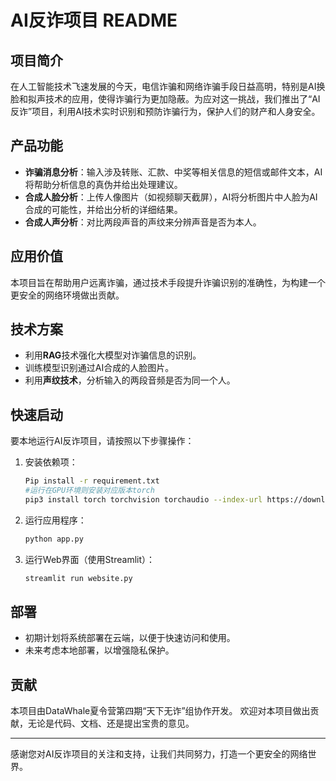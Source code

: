 # AI反诈项目 README

## 项目简介

在人工智能技术飞速发展的今天，电信诈骗和网络诈骗手段日益高明，特别是AI换脸和拟声技术的应用，使得诈骗行为更加隐蔽。为应对这一挑战，我们推出了“AI反诈”项目，利用AI技术实时识别和预防诈骗行为，保护人们的财产和人身安全。

## 产品功能

- **诈骗消息分析**：输入涉及转账、汇款、中奖等相关信息的短信或邮件文本，AI将帮助分析信息的真伪并给出处理建议。
- **合成人脸分析**：上传人像图片（如视频聊天截屏），AI将分析图片中人脸为AI合成的可能性，并给出分析的详细结果。
- **合成人声分析**：对比两段声音的声纹来分辨声音是否为本人。

## 应用价值

本项目旨在帮助用户远离诈骗，通过技术手段提升诈骗识别的准确性，为构建一个更安全的网络环境做出贡献。

## 技术方案

- 利用**RAG**技术强化大模型对诈骗信息的识别。
- 训练模型识别通过AI合成的人脸图片。
- 利用**声纹技术**，分析输入的两段音频是否为同一个人。

## 快速启动

要本地运行AI反诈项目，请按照以下步骤操作：

1. 安装依赖项：
   ```bash
   Pip install -r requirement.txt
   #运行在GPU环境则安装对应版本torch
   pip3 install torch torchvision torchaudio --index-url https://download.pytorch.org/whl/cu121
   ```

2. 运行应用程序：
   ```bash
   python app.py
   ```

3. 运行Web界面（使用Streamlit）：
   ```bash
   streamlit run website.py
   ```

## 部署

- 初期计划将系统部署在云端，以便于快速访问和使用。
- 未来考虑本地部署，以增强隐私保护。

## 贡献
本项目由DataWhale夏令营第四期“天下无诈”组协作开发。
欢迎对本项目做出贡献，无论是代码、文档、还是提出宝贵的意见。


---

感谢您对AI反诈项目的关注和支持，让我们共同努力，打造一个更安全的网络世界。
